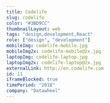 ```yaml
---
title: Codelife
slug: codelife
color: "#3BD9CC"
thumbnailLayout: web
tags: "design,development,React"
role: ["design", "development"]
mobileImg: codelife-mobile.jpg
mobileImg2x: codelife-mobile@2x.jpg
laptopImg: codelife-laptop.jpg
laptopImg2x: codelife-laptop@2x.jpg
externalLink: http://en.codelife.com
id: 11
iframeBlocked: true
timePeriod: "2018"
company: "Datawheel"
---
```


